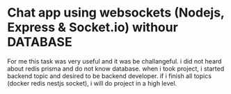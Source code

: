 # Chat app using websockets (Nodejs, Express & Socket.io) withour DATABASE 
For me this task was very useful and it was be challangeful. i did not heard about redis prisma and do not know database. when i took project, i started backend topic and desired to be backend developer. if i finish all topics (docker redis nestjs socket), i will do project in a high level. 
